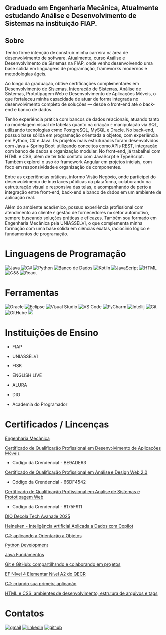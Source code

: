 
 ## Graduado em Engenharia Mecânica, Atualmente estudando Análise e Desenvolvimento de Sistemas na instituição FIAP.
 
 ## Sobre 
Tenho firme intenção de construir minha carreira na área de desenvolvimento de software. Atualmente, curso Análise e Desenvolvimento de Sistemas na FIAP, onde venho desenvolvendo uma base sólida em linguagens de programação, frameworks modernos e metodologias ágeis.

Ao longo da graduação, obtive certificações complementares em Desenvolvimento de Sistemas, Integração de Sistemas, Análise de Sistemas, Prototipagem Web e Desenvolvimento de Aplicações Móveis, o que fortaleceu minha capacidade de atuar de forma integrada no desenvolvimento completo de soluções — desde o front-end até o back-end e banco de dados.

Tenho experiência prática com bancos de dados relacionais, atuando tanto na modelagem visual de tabelas quanto na criação e manipulação via SQL, utilizando tecnologias como PostgreSQL, MySQL e Oracle. 
No back-end, possuo base sólida em programação orientada a objetos, com experiência em Python, C# e Java. Os projetos mais estruturados foram desenvolvidos com Java + Spring Boot, utilizando conceitos como APIs REST, integração com banco de dados e organização modular.
No front-end, já trabalhei com HTML e CSS, além de ter tido contato com JavaScript e TypeScript. Também explorei o uso do framework Angular em projetos iniciais, com foco em responsividade e organização de componentes.

Entre as experiências práticas, informo Visão Negócio, onde participei do desenvolvimento de interfaces públicas da plataforma, colaborando na estruturação visual e responsiva das telas, e acompanhando de perto a integração entre front-end, back-end e banco de dados em um ambiente de aplicação real.

Além do ambiente acadêmico, possuo experiência profissional com atendimento ao cliente e gestão de fornecedores no setor automotivo, sempre buscando soluções práticas e eficazes. Também sou formado em Engenharia Mecânica pela UNIASSELVI, o que complementa minha formação com uma base sólida em ciências exatas, raciocínio lógico e fundamentos de programação.
 # Linguagens de Programação
 
 ![Java](https://img.icons8.com/?size=80&id=13679&format=png&color=000000) ![C#](https://img.icons8.com/?size=80&id=45490&format=png&color=000000)
 ![Python](https://img.icons8.com/?size=80&id=13441&format=png&color=000000) ![Banco de Dados](https://img.icons8.com/?size=80&id=8305&format=png&color=909090FA)
 ![Kotlin](https://img.icons8.com/?size=80&id=ZoxjA0jZDdFZ&format=png&color=000000) ![JavaScript](https://img.icons8.com/?size=80&id=PXTY4q2Sq2lG&format=png&color=000000)
 ![HTML](https://img.icons8.com/?size=80&id=20909&format=png&color=000000) ![CSS](https://img.icons8.com/?size=80&id=21278&format=png&color=000000)
 ![React](https://img.icons8.com/?size=80&id=123603&format=png&color=000000) 
 
 
 # Ferramentas 
 
 ![Oracle](https://img.icons8.com/?size=80&id=39913&format=png&color=000000)  ![Eclipse](https://img.icons8.com/?size=80&id=rPAHs7H1vriV&format=png&color=000000)
 ![Visual Studio](https://img.icons8.com/?size=80&id=ezj3zaVtImPg&format=png&color=000000) ![VS Code](https://img.icons8.com/?size=80&id=0OQR1FYCuA9f&format=png&color=000000)
 ![PyCharm](https://img.icons8.com/?size=80&id=117121&format=png&color=000000) ![Intellij](https://img.icons8.com/?size=80&id=61466&format=png&color=000000)
 ![Git](https://img.icons8.com/?size=80&id=20906&format=png&color=000000) ![GitHube](https://img.icons8.com/?size=80&id=12599&format=png&color=FFFFFF)
 ![](https://img.icons8.com/?size=80&id=xBW8JMtsQGFC&format=png&color=000000) 
 
 
 
 # Instituições de Ensino 
 - FIAP 
 
 - UNIASSELVI
 
 - FISK
 
 - ENGLISH LIVE
 
 - ALURA
 
 - DIO

 - Academia do Programador
 
 # Certificados / Lincenças
 
 [Engenharia Mecânica](https://portal.uniasselvi.com.br/institucional/diploma-digital/1472.1472.205426fe8ffd6bdf5b5b33f0c064ce4fd0a56b03c33a7613b3f5b1d22b9d7526)

 [Certificado de Qualificação Profissional em Desenvolvimento de Aplicações Móveis](https://www.fiap.com.br/consultadocumento)
 - Código da Crendencial - BE9ADE63
 
 [Certificado de Qualificação Profissional em Análise e Design Web 2.0](https://www.fiap.com.br/consultadocumento)
 - Código da Crendencial - 66DF4542
 
 [Certificado de Qualificação Profissional em Análise de Sistemas e Prototipagem Web](https://www.fiap.com.br/consultadocumento)
 - Código da Crendencial - 8175F911

 [DIO Decola Tech Avanade 2025](https://hermes.dio.me/certificates/LPG4V5IF.pdf)

 [Heineken - Inteligência Artificial Aplicada a Dados com Copilot](https://hermes.dio.me/certificates/UUIVHU8U.pdf)
 
 [C#: aplicando a Orientação a Objetos](https://cursos.alura.com.br/certificate/35880b55-d715-42d8-a96a-e911c4104f38?lang)
 
 [Python Development](https://on.fiap.com.br/pluginfile.php/1/local_nanocourses/certificado_nanocourse/119827/60a1f4d4dc3af85c0833dfaf5ade5c62/certificado.png)
 
 [Java Fundamentos](https://on.fiap.com.br/pluginfile.php/1/local_nanocourses/certificado_nanocourse/109933/b5d9cc69265c5b5a2dad623b14223932/certificado.png)
 
 [Git e GitHub: compartilhando e colaborando em projetos](https://cursos.alura.com.br/certificate/1921f18e-2a9b-469a-bfb0-5699cd1e6c82?lang)
 
 [ EF Nível 4  Elementar  Nível A2 do QECR](https://school.englishlive.ef.com/school/certificate?key=GE_2)
 
 [C#: criando sua primeira aplicação](https://cursos.alura.com.br/certificate/79cda9aa-aa1f-4bed-9b7f-21c55cb76cfb?lang)
 
 [HTML e CSS: ambientes de desenvolvimento, estrutura de arquivos e tags](https://cursos.alura.com.br/certificate/74821ad4-2fad-4bf4-a216-bd76168ad53e?lang)
 
 
 
 # Contatos
 
 [![gmail](https://img.icons8.com/?size=100&id=P7UIlhbpWzZm&format=png&color=000000)](mailto:markusjoaomarkus99@gmail.com?subject=&body=Ol%C3%A1!%20) 
 [![linkedin](https://img.icons8.com/?size=100&id=xuvGCOXi8Wyg&format=png&color=000000)](https://www.linkedin.com/public-profile/settings?trk=d_flagship3_profile_self_view_public_profile) 
 [![github](https://img.icons8.com/?size=100&id=62856&format=png&color=000000)](https://github.com/Joao-Markus-Barbosa) 
 
